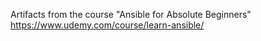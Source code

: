 Artifacts from the course "Ansible for Absolute Beginners"
https://www.udemy.com/course/learn-ansible/
